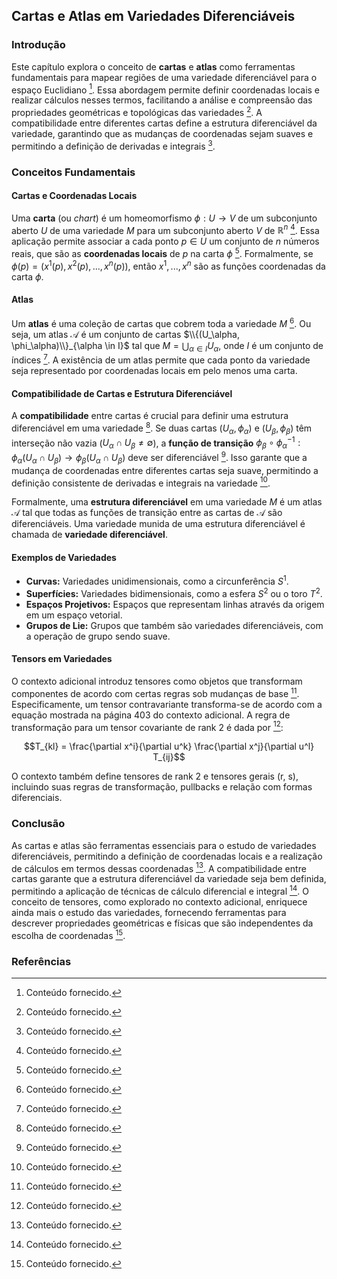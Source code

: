 ## Cartas e Atlas em Variedades Diferenciáveis

### Introdução
Este capítulo explora o conceito de **cartas** e **atlas** como ferramentas fundamentais para mapear regiões de uma variedade diferenciável para o espaço Euclidiano [^1]. Essa abordagem permite definir coordenadas locais e realizar cálculos nesses termos, facilitando a análise e compreensão das propriedades geométricas e topológicas das variedades [^1]. A compatibilidade entre diferentes cartas define a estrutura diferenciável da variedade, garantindo que as mudanças de coordenadas sejam suaves e permitindo a definição de derivadas e integrais [^1].

### Conceitos Fundamentais

#### Cartas e Coordenadas Locais
Uma **carta** (ou *chart*) é um homeomorfismo $\phi: U \rightarrow V$ de um subconjunto aberto $U$ de uma variedade $M$ para um subconjunto aberto $V$ de $\mathbb{R}^n$ [^1]. Essa aplicação permite associar a cada ponto $p \in U$ um conjunto de $n$ números reais, que são as **coordenadas locais** de $p$ na carta $\phi$ [^1]. Formalmente, se $\phi(p) = (x^1(p), x^2(p), ..., x^n(p))$, então $x^1, ..., x^n$ são as funções coordenadas da carta $\phi$.

#### Atlas
Um **atlas** é uma coleção de cartas que cobrem toda a variedade $M$ [^1]. Ou seja, um atlas $\mathcal{A}$ é um conjunto de cartas $\\{(U_\alpha, \phi_\alpha)\\}_{\alpha \in I}$ tal que $M = \bigcup_{\alpha \in I} U_\alpha$, onde $I$ é um conjunto de índices [^1]. A existência de um atlas permite que cada ponto da variedade seja representado por coordenadas locais em pelo menos uma carta.

#### Compatibilidade de Cartas e Estrutura Diferenciável
A **compatibilidade** entre cartas é crucial para definir uma estrutura diferenciável em uma variedade [^1]. Se duas cartas $(U_\alpha, \phi_\alpha)$ e $(U_\beta, \phi_\beta)$ têm interseção não vazia ($U_\alpha \cap U_\beta \neq \emptyset$), a **função de transição** $\phi_\beta \circ \phi_\alpha^{-1}: \phi_\alpha(U_\alpha \cap U_\beta) \rightarrow \phi_\beta(U_\alpha \cap U_\beta)$ deve ser diferenciável [^1]. Isso garante que a mudança de coordenadas entre diferentes cartas seja suave, permitindo a definição consistente de derivadas e integrais na variedade [^1].

Formalmente, uma **estrutura diferenciável** em uma variedade $M$ é um atlas $\mathcal{A}$ tal que todas as funções de transição entre as cartas de $\mathcal{A}$ são diferenciáveis. Uma variedade munida de uma estrutura diferenciável é chamada de **variedade diferenciável**.

#### Exemplos de Variedades
*   **Curvas:** Variedades unidimensionais, como a circunferência $S^1$.
*   **Superfícies:** Variedades bidimensionais, como a esfera $S^2$ ou o toro $T^2$.
*   **Espaços Projetivos:** Espaços que representam linhas através da origem em um espaço vetorial.
*   **Grupos de Lie:** Grupos que também são variedades diferenciáveis, com a operação de grupo sendo suave.

#### Tensors em Variedades
O contexto adicional introduz tensores como objetos que transformam componentes de acordo com certas regras sob mudanças de base [^1]. Especificamente, um tensor contravariante transforma-se de acordo com a equação mostrada na página 403 do contexto adicional. A regra de transformação para um tensor covariante de rank 2 é dada por [^1]:

$$T_{kl} = \frac{\partial x^i}{\partial u^k} \frac{\partial x^j}{\partial u^l} T_{ij}$$

O contexto também define tensores de rank 2 e tensores gerais (r, s), incluindo suas regras de transformação, pullbacks e relação com formas diferenciais.

### Conclusão
As cartas e atlas são ferramentas essenciais para o estudo de variedades diferenciáveis, permitindo a definição de coordenadas locais e a realização de cálculos em termos dessas coordenadas [^1]. A compatibilidade entre cartas garante que a estrutura diferenciável da variedade seja bem definida, permitindo a aplicação de técnicas de cálculo diferencial e integral [^1]. O conceito de tensores, como explorado no contexto adicional, enriquece ainda mais o estudo das variedades, fornecendo ferramentas para descrever propriedades geométricas e físicas que são independentes da escolha de coordenadas [^1].

### Referências
[^1]: Conteúdo fornecido.

<!-- END -->